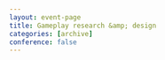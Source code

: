 ```yaml
---
layout: event-page
title: Gameplay research &amp; design
categories: [archive]
conference: false
---
```




